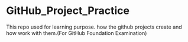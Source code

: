 # GitHub_Project_Practice
This repo used for learning purpose. how the github projects create and how work with them.(For GitHub Foundation Examination) 
